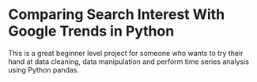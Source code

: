 # Comparing Search Interest With Google Trends in Python
This is a great beginner level project for someone who wants to try their hand at data cleaning, data manipulation and perform time series analysis using Python pandas.
